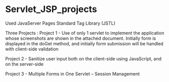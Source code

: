 # Servlet_JSP_projects
Used JavaServer Pages Standard Tag Library (JSTL)

Three Projects :
Project 1 - Use of only 1 servlet to implement the application whose screenshots are shown in the attached document. Initially form is displayed in the doGet method, and initially form submission will be handled with client-side validation

Project 2 -  Sanitize user input both on the client-side using JavaScript, and on the server-side

Project 3 - Multiple Forms in One Servlet – Session Management 
